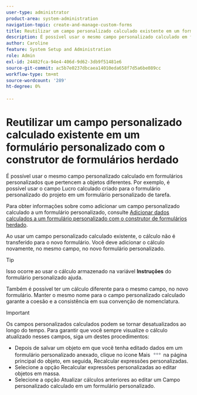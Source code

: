 ```yaml
---
user-type: administrator
product-area: system-administration
navigation-topic: create-and-manage-custom-forms
title: Reutilizar um campo personalizado calculado existente em um formulário personalizado com o construtor de formulários herdado
description: É possível usar o mesmo campo personalizado calculado em formulários personalizados que pertencem a objetos diferentes. Por exemplo, é possível usar o campo Lucro calculado criado para o formulário personalizado do projeto em um formulário personalizado de tarefa.
author: Caroline
feature: System Setup and Administration
role: Admin
exl-id: 24482fca-94e4-406d-9d62-3db9f51481e6
source-git-commit: ac5b7e0237dbcaea14010eda658f7d5a6be089cc
workflow-type: tm+mt
source-wordcount: '289'
ht-degree: 0%

---
```


# Reutilizar um campo personalizado calculado existente em um formulário personalizado com o construtor de formulários herdado

É possível usar o mesmo campo personalizado calculado em formulários personalizados que pertencem a objetos diferentes. Por exemplo, é possível usar o campo Lucro calculado criado para o formulário personalizado do projeto em um formulário personalizado de tarefa.

Para obter informações sobre como adicionar um campo personalizado calculado a um formulário personalizado, consulte [Adicionar dados calculados a um formulário personalizado com o construtor de formulários herdado](../../../administration-and-setup/customize-workfront/create-manage-custom-forms/add-calculated-data-to-custom-form.md).

Ao usar um campo personalizado calculado existente, o cálculo não é transferido para o novo formulário. Você deve adicionar o cálculo novamente, no mesmo campo, no novo formulário personalizado.

>[!TIP]
>
>Isso ocorre ao usar o cálculo armazenado na variável **Instruções** do formulário personalizado ajuda.

Também é possível ter um cálculo diferente para o mesmo campo, no novo formulário. Manter o mesmo nome para o campo personalizado calculado garante a coesão e a consistência em sua convenção de nomenclatura.

>[!IMPORTANT]
>
>Os campos personalizados calculados podem se tornar desatualizados ao longo do tempo. Para garantir que você sempre visualize o cálculo atualizado nesses campos, siga um destes procedimentos:
>
>* Depois de salvar um objeto em que você tenha editado dados em um formulário personalizado anexado, clique no ícone Mais ![](assets/more-icon.png) na página principal do objeto, em seguida, Recalcular expressões personalizadas.
>* Selecione a opção Recalcular expressões personalizadas ao editar objetos em massa.
>* Selecione a opção Atualizar cálculos anteriores ao editar um Campo personalizado calculado em um formulário personalizado.
>

